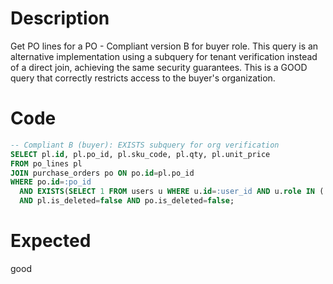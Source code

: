 # Description

Get PO lines for a PO - Compliant version B for buyer role.
This query is an alternative implementation using a subquery for tenant verification instead of a direct join, achieving the same security guarantees.
This is a GOOD query that correctly restricts access to the buyer's organization.

# Code

```sql
-- Compliant B (buyer): EXISTS subquery for org verification
SELECT pl.id, pl.po_id, pl.sku_code, pl.qty, pl.unit_price
FROM po_lines pl
JOIN purchase_orders po ON po.id=pl.po_id
WHERE po.id=:po_id 
  AND EXISTS(SELECT 1 FROM users u WHERE u.id=:user_id AND u.role IN ('buyer_admin','buyer_user') AND u.org_id=po.buyer_org_id)
  AND pl.is_deleted=false AND po.is_deleted=false;
```

# Expected

good